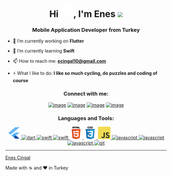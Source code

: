 <h1 align="center">Hi <img src="https://github.com/Kathryn-Jie/Kathryn-Jie/blob/main/wave.gif" width="40px"/>, I'm Enes <img height="40" src="https://emoji.gg/assets/emoji/7333-parrotdance.gif" style="pointer-events:none">
  </h1>
<h3 align="center">Mobile Application Developer from Turkey</h3>

- 🔭  I’m currently working on **Flutter**

- 🌱  I’m currently learning **Swift**

- 📫  How to reach me: **ecingal10@gmail.com**

- ⚡  What I like to do: **I like so much cycling, do puzzles and coding of course**

<h3 align="center">Connect with me:</h3>
<div align="center">

[![image](https://img.shields.io/badge/LinkedIn-0077B5?style=for-the-badge&logo=linkedin&logoColor=white)](https://www.linkedin.com/in/enescingal/)
[![image](https://img.shields.io/badge/Instagram-E4405F?style=for-the-badge&logo=instagram&logoColor=white)](https://www.instagram.com/enescingal/)
[![image](https://img.shields.io/badge/Twitter-1DA1F2?style=for-the-badge&logo=twitter&logoColor=white)](https://twitter.com/enescingal)
[![image](https://img.shields.io/badge/Gmail-E4405F?style=for-the-badge&logo=gmail&logoColor=white)](mailto:ecingal@gmail.com)
  
</div>

<h3 align="center">Languages and Tools:</h3>

<p align="center"> 
  <a href="https://flutter.dev/" target="_blank"> 
    <img src="https://raw.githubusercontent.com/dnfield/flutter_svg/7d374d7107561cbd906d7c0ca26fef02cc01e7c8/example/assets/flutter_logo.svg?sanitize=true" alt="flutter" width="40" height="40"/> 
  </a> 
  <a href="https://dart.dev/" target="_blank"> 
    <img src="https://static.cdnlogo.com/logos/d/66/dart.svg" alt="dart" width="40" height="40"/> 
  </a> 
  <a href="https://developer.apple.com/swift/" target="_blank"> 
    <img src="https://developer.apple.com/assets/elements/icons/swift/swift-64x64.png" alt="swift" width="40" height="40"/> 
  </a>
  <a href="https://developer.apple.com/xcode/swiftui/" target="_blank"> 
    <img src="https://developer.apple.com/assets/elements/icons/swiftui/swiftui-96x96.png" alt="swift" width="40" height="40"/> 
  </a>
  <a href="https://www.w3.org/html/" target="_blank"> 
    <img src="https://raw.githubusercontent.com/devicons/devicon/master/icons/html5/html5-original-wordmark.svg" alt="html5" width="40" height="40"/> 
  </a>
  <a href="https://www.w3schools.com/css/" target="_blank"> 
    <img src="https://raw.githubusercontent.com/devicons/devicon/master/icons/css3/css3-original-wordmark.svg" alt="css3" width="40" height="40"/> 
  </a> 
  <a href="https://developer.mozilla.org/en-US/docs/Web/JavaScript" target="_blank"> 
    <img src="https://raw.githubusercontent.com/devicons/devicon/master/icons/javascript/javascript-original.svg" alt="javascript" width="40" height="40"/> 
  </a> 
   <a href="https://www.adobe.com/products/xd.html" target="_blank"> 
    <img src="https://cdn.worldvectorlogo.com/logos/adobe-xd-1.svg" alt="javascript" width="40" height="40"/> 
  </a> 
   <a href="https://www.figma.com" target="_blank"> 
    <img src="https://cdn.worldvectorlogo.com/logos/figma-1.svg" alt="javascript" width="40" height="40"/> 
  </a> 
   <a href="https://www.adobe.com/products/photoshop.html" target="_blank"> 
    <img src="https://cdn.worldvectorlogo.com/logos/adobe-photoshop-2.svg" alt="javascript" width="40" height="40"/> 
  </a> 
  <a href="https://git-scm.com/" target="_blank"> 
    <img src="https://www.vectorlogo.zone/logos/git-scm/git-scm-icon.svg" alt="git" width="40" height="40"/> 
  </a>
  
</p>

<!-- <p align= "center"> -->
<!--   <img height= "150" src="https://github-readme-stats.vercel.app/api?username=meliharik&theme=react&show_icons=true&include_all_commits=true" /> -->
<!--   <img height= "150" src="https://github-readme-stats.vercel.app/api/top-langs/?username=meliharik&theme=react&layout=compact" /> -->
<!-- </p> -->

------

[Enes Cingal](https://github.com/enescingal)

Made with ☕  and ❤️  in Turkey

